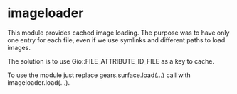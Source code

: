 # imageloader
This module provides cached image loading. The purpose was to have only one entry
for each file, even if we use symlinks and different paths to load images.

The solution is to use Gio::FILE_ATTRIBUTE_ID_FILE as a key to cache.

To use the module just replace gears.surface.load(...) call with imageloader.load(...).
